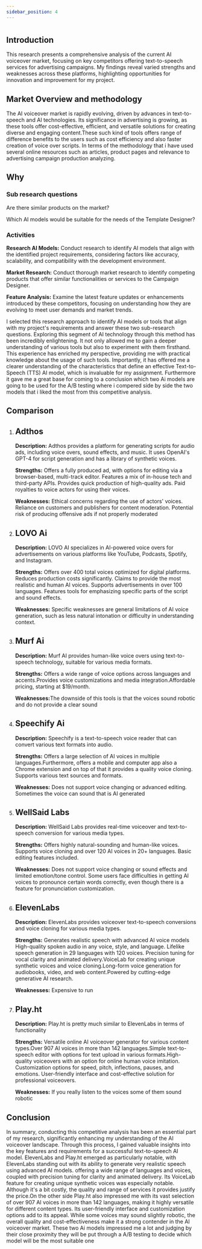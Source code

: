 ```yaml
---
sidebar_position: 4
---
```

#
## Introduction

This research presents a comprehensive analysis of the current AI voiceover market, focusing on key competitors offering text-to-speech services for advertising campaigns. My findings reveal varied strengths and weaknesses across these platforms, highlighting opportunities for innovation and improvement for my project.

## Market Overview and methodology 
The AI voiceover market is rapidly evolving, driven by advances in text-to-speech and AI technologies. Its significance in advertising is growing, as these tools offer cost-effective, efficient, and versatile solutions for creating diverse and engaging content.These such kind of tools offers range of difference benefits to the users such as cost efficiency and also faster creation of voice over scripts. 
In terms of the methodology that i have used several online resources such as articles, product pages and relevance to advertising campaign production analyzing. 

## Why 
### Sub research questions
Are there similar products on the market?

Which AI models would be suitable for the needs of the Template Designer?
### Activities 
<p><strong>Research AI Models:</strong> Conduct research to identify AI models that align with the identified project requirements, considering factors like accuracy, scalability, and compatibility with the development environment.</p>

<p><strong>Market Research:</strong> Conduct thorough market research to identify competing products that offer similar functionalities or services to the Campaign Designer.</p>

<p><strong>Feature Analysis:</strong> Examine the latest feature updates or enhancements introduced by these competitors, focusing on understanding how they are evolving to meet user demands and market trends.</p>


I selected this research approach to identify AI models or tools that align with my project's requirements and answer these two sub-research questions. Exploring this segment of AI technology through this method has been incredibly enlightening. It not only allowed me to gain a deeper understanding of various tools but also to experiment with them firsthand. This experience has enriched my perspective, providing me with practical knowledge about the usage of such tools. Importantly, it has offered me a clearer understanding of the characteristics that define an effective Text-to-Speech (TTS) AI model, which is invaluable for my assignment. Furthermore it gave me a great base for coming to a conclusion which two Ai models are going to be used for the A/B testing where i compered side by side the two models that i liked the most from this competitive analysis.

## Comparison 

1. ## Adthos

    <strong>Description:</strong> Adthos provides a platform for generating scripts for audio ads, including voice overs, sound effects, and music. It uses OpenAI's GPT-4 for script generation and has a library of synthetic voices. 

    <p><strong>Strengths:</strong> Offers a fully produced ad, with options for editing via a browser-based, multi-track editor.
    Features a mix of in-house tech and third-party APIs.
    Provides quick production of high-quality ads.
    Paid royalties to voice actors for using their voices.</p>

     <p><strong>Weaknesses:</strong> Ethical concerns regarding the use of actors' voices.
    Reliance on customers and publishers for content moderation.
    Potential risk of producing offensive ads if not properly moderated</p>



2. ## LOVO Ai

    <strong>Description:</strong> LOVO AI specializes in AI-powered voice overs for advertisements on various platforms like YouTube, Podcasts, Spotify, and Instagram.

    <p><strong>Strengths:</strong> Offers over 400 total voices optimized for digital platforms.
    Reduces production costs significantly.
    Claims to provide the most realistic and human AI voices.
    Supports advertisements in over 100 languages.
    Features tools for emphasizing specific parts of the script and sound effects.
    </p>

     <p><strong>Weaknesses:</strong> Specific weaknesses are general limitations of AI voice generation, such as less natural intonation or difficulty in understanding context.</p>



3. ## Murf Ai 

    <strong>Description:</strong> Murf AI provides human-like voice overs using text-to-speech technology, suitable for various media formats.

    <p><strong>Strengths:</strong> Offers a wide range of voice options across languages and accents.Provides voice customizations and media integration.Affordable pricing, starting at $19/month.
    </p>

     <p><strong>Weaknesses:</strong>The downside of this tools is that the voices sound robotic and do not provide a clear sound</p>



4. ## Speechify Ai

     <strong>Description:</strong> Speechify is a text-to-speech voice reader that can convert various text formats into audio.

     <p><strong>Strengths:</strong> Offers a large selection of AI voices in multiple languages.Furthermore, offers a mobile and computer app also a Chrome extension and on top of that it provides a quality voice cloning. Supports various text sources and formats.
     </p>

      <p><strong>Weaknesses:</strong> Does not support voice changing or advanced editing. Sometimes the voice can sound that is AI generated </p>




5. ## WellSaid Labs

     <strong>Description:</strong> WellSaid Labs provides real-time voiceover and text-to-speech conversion for various media types.

     <p><strong>Strengths:</strong> Offers highly natural-sounding and human-like voices. Supports voice cloning and over 120 AI voices in 20+ languages. Basic editing features included.
     </p>

      <p><strong>Weaknesses:</strong> Does not support voice changing or sound effects and limited emotion/tone control​. Some users face difficulties in getting AI voices to pronounce certain words correctly, even though there is a feature for pronunciation customization.</p>



6. ## ElevenLabs

     <strong>Description:</strong> ElevenLabs provides voiceover text-to-speech conversions and voice cloning for various media types.

     <p><strong>Strengths:</strong> Generates realistic speech with advanced AI voice models High-quality spoken audio in any voice, style, and language. Lifelike speech generation in 29 languages with 120 voices. Precision tuning for vocal clarity and animated delivery.VoiceLab for creating unique synthetic voices and voice cloning.Long-form voice generation for audiobooks, video, and web content.Powered by cutting-edge generative AI research.
     </p>

      <p><strong>Weaknesses:</strong> Expensive to run</p>




7. ## Play.ht

     <strong>Description:</strong> Play.ht is pretty much similar to ElevenLabs in terms of functionality

     <p><strong>Strengths:</strong> Versatile online AI voiceover generator for various content types.Over 907 AI voices in more than 142 languages.Simple text-to-speech editor with options for text upload in various formats.High- quality voiceovers with an option for online human voice imitation. Customization options for speed, pitch, inflections, pauses, and emotions. User-friendly interface and cost-effective solution for professional voiceovers.
     </p>

      <p><strong>Weaknesses:</strong> If you really listen to the voices some of them sound robotic</p>

    
## Conclusion

 
In summary, conducting this competitive analysis has been an essential part of my research, significantly enhancing my understanding of the AI voiceover landscape. Through this process, I gained valuable insights into the key features and requirements for a successful text-to-speech AI model. ElevenLabs and Play.ht emerged as particularly notable, with ElevenLabs standing out with its ability to generate very realistic speech using advanced AI models. offering a wide range of languages and voices, coupled with precision tuning for clarity and animated delivery. Its VoiceLab feature for creating unique synthetic voices was especially notable. Although it's a bit costly, the quality and range of services it provides justify the price.On the other side Play.ht also impressed me with its vast selection of over 907 AI voices in more than 142 languages, making it highly versatile for different content types. Its user-friendly interface and customization options add to its appeal. While some voices may sound slightly robotic, the overall quality and cost-effectiveness make it a strong contender in the AI voiceover market. 
These two Ai models impressed me a lot and judging by their close proximity they will be put through a A/B testing to decide which model will be the most suitable one 

